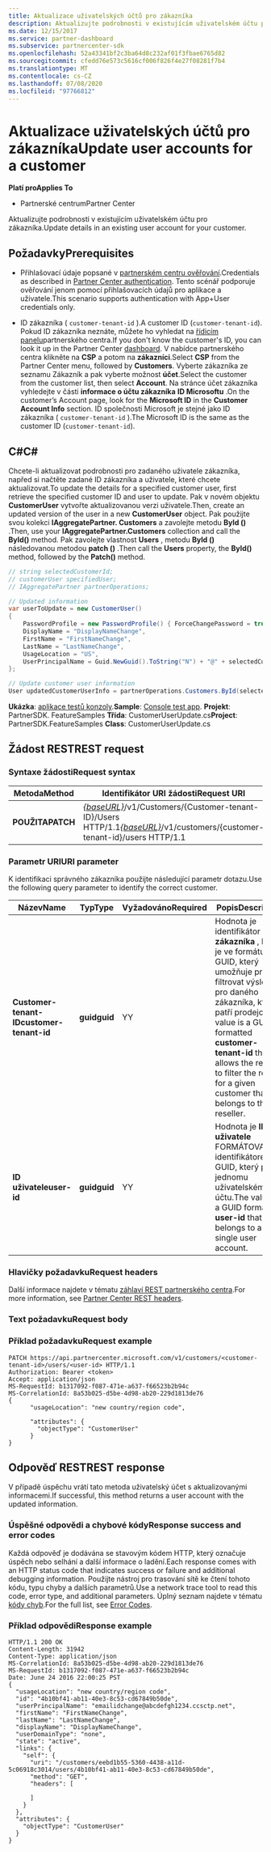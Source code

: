 ```yaml
---
title: Aktualizace uživatelských účtů pro zákazníka
description: Aktualizujte podrobnosti v existujícím uživatelském účtu pro zákazníka.
ms.date: 12/15/2017
ms.service: partner-dashboard
ms.subservice: partnercenter-sdk
ms.openlocfilehash: 52a43341bf2c3ba64d8c232af01f3fbae6765d82
ms.sourcegitcommit: cfedd76e573c5616cf006f826f4e27f08281f7b4
ms.translationtype: MT
ms.contentlocale: cs-CZ
ms.lasthandoff: 07/08/2020
ms.locfileid: "97766812"
---
```

# <a name="update-user-accounts-for-a-customer"></a><span data-ttu-id="08547-103">Aktualizace uživatelských účtů pro zákazníka</span><span class="sxs-lookup"><span data-stu-id="08547-103">Update user accounts for a customer</span></span>

<span data-ttu-id="08547-104">**Platí pro**</span><span class="sxs-lookup"><span data-stu-id="08547-104">**Applies To**</span></span>

- <span data-ttu-id="08547-105">Partnerské centrum</span><span class="sxs-lookup"><span data-stu-id="08547-105">Partner Center</span></span>

<span data-ttu-id="08547-106">Aktualizujte podrobnosti v existujícím uživatelském účtu pro zákazníka.</span><span class="sxs-lookup"><span data-stu-id="08547-106">Update details in an existing user account for your customer.</span></span>

## <a name="prerequisites"></a><span data-ttu-id="08547-107">Požadavky</span><span class="sxs-lookup"><span data-stu-id="08547-107">Prerequisites</span></span>

- <span data-ttu-id="08547-108">Přihlašovací údaje popsané v [partnerském centru ověřování](partner-center-authentication.md).</span><span class="sxs-lookup"><span data-stu-id="08547-108">Credentials as described in [Partner Center authentication](partner-center-authentication.md).</span></span> <span data-ttu-id="08547-109">Tento scénář podporuje ověřování jenom pomocí přihlašovacích údajů pro aplikace a uživatele.</span><span class="sxs-lookup"><span data-stu-id="08547-109">This scenario supports authentication with App+User credentials only.</span></span>

- <span data-ttu-id="08547-110">ID zákazníka ( `customer-tenant-id` ).</span><span class="sxs-lookup"><span data-stu-id="08547-110">A customer ID (`customer-tenant-id`).</span></span> <span data-ttu-id="08547-111">Pokud ID zákazníka neznáte, můžete ho vyhledat na [řídicím panelu](https://partner.microsoft.com/dashboard)partnerského centra.</span><span class="sxs-lookup"><span data-stu-id="08547-111">If you don't know the customer's ID, you can look it up in the Partner Center [dashboard](https://partner.microsoft.com/dashboard).</span></span> <span data-ttu-id="08547-112">V nabídce partnerského centra klikněte na **CSP** a potom na **zákazníci**.</span><span class="sxs-lookup"><span data-stu-id="08547-112">Select **CSP** from the Partner Center menu, followed by **Customers**.</span></span> <span data-ttu-id="08547-113">Vyberte zákazníka ze seznamu Zákazník a pak vyberte možnost **účet**.</span><span class="sxs-lookup"><span data-stu-id="08547-113">Select the customer from the customer list, then select **Account**.</span></span> <span data-ttu-id="08547-114">Na stránce účet zákazníka vyhledejte v části **informace o účtu zákazníka** **ID Microsoftu** .</span><span class="sxs-lookup"><span data-stu-id="08547-114">On the customer’s Account page, look for the **Microsoft ID** in the **Customer Account Info** section.</span></span> <span data-ttu-id="08547-115">ID společnosti Microsoft je stejné jako ID zákazníka ( `customer-tenant-id` ).</span><span class="sxs-lookup"><span data-stu-id="08547-115">The Microsoft ID is the same as the customer ID  (`customer-tenant-id`).</span></span>

## <a name="c"></a><span data-ttu-id="08547-116">C\#</span><span class="sxs-lookup"><span data-stu-id="08547-116">C\#</span></span>

<span data-ttu-id="08547-117">Chcete-li aktualizovat podrobnosti pro zadaného uživatele zákazníka, napřed si načtěte zadané ID zákazníka a uživatele, které chcete aktualizovat.</span><span class="sxs-lookup"><span data-stu-id="08547-117">To update the details for a specified customer user, first retrieve the specified customer ID and user to update.</span></span> <span data-ttu-id="08547-118">Pak v novém objektu **CustomerUser** vytvořte aktualizovanou verzi uživatele.</span><span class="sxs-lookup"><span data-stu-id="08547-118">Then, create an updated version of the user in a new **CustomerUser** object.</span></span> <span data-ttu-id="08547-119">Pak použijte svou kolekci **IAggregatePartner. Customers** a zavolejte metodu **ById ()** .</span><span class="sxs-lookup"><span data-stu-id="08547-119">Then, use your **IAggregatePartner.Customers** collection and call the **ById()** method.</span></span> <span data-ttu-id="08547-120">Pak zavolejte vlastnost **Users** , metodu **ById ()** následovanou metodou **patch ()** .</span><span class="sxs-lookup"><span data-stu-id="08547-120">Then call the **Users** property, the **ById()** method, followed by the **Patch()** method.</span></span>

``` csharp
// string selectedCustomerId;
// customerUser specifiedUser;
// IAggregatePartner partnerOperations;

// Updated information
var userToUpdate = new CustomerUser()
{
    PasswordProfile = new PasswordProfile() { ForceChangePassword = true, Password = "testPw@!122B" },
    DisplayName = "DisplayNameChange",
    FirstName = "FirstNameChange",
    LastName = "LastNameChange",
    UsageLocation = "US",
    UserPrincipalName = Guid.NewGuid().ToString("N") + "@" + selectedCustomer.CompanyProfile.Domain.ToString()
};

// Update customer user information
User updatedCustomerUserInfo = partnerOperations.Customers.ById(selectedCustomerId).Users.ById(specifiedUser.Id).Patch(userToUpdate);

```

<span data-ttu-id="08547-121">**Ukázka**: [aplikace testů konzoly](console-test-app.md).</span><span class="sxs-lookup"><span data-stu-id="08547-121">**Sample**: [Console test app](console-test-app.md).</span></span> <span data-ttu-id="08547-122">**Projekt**: PartnerSDK. FeatureSamples **Třída**: CustomerUserUpdate.cs</span><span class="sxs-lookup"><span data-stu-id="08547-122">**Project**: PartnerSDK.FeatureSamples **Class**: CustomerUserUpdate.cs</span></span>

## <a name="rest-request"></a><span data-ttu-id="08547-123">Žádost REST</span><span class="sxs-lookup"><span data-stu-id="08547-123">REST request</span></span>

### <a name="request-syntax"></a><span data-ttu-id="08547-124">Syntaxe žádosti</span><span class="sxs-lookup"><span data-stu-id="08547-124">Request syntax</span></span>

| <span data-ttu-id="08547-125">Metoda</span><span class="sxs-lookup"><span data-stu-id="08547-125">Method</span></span>    | <span data-ttu-id="08547-126">Identifikátor URI žádosti</span><span class="sxs-lookup"><span data-stu-id="08547-126">Request URI</span></span>                                                                                  |
|-----------|----------------------------------------------------------------------------------------------|
| <span data-ttu-id="08547-127">**POUŽITA**</span><span class="sxs-lookup"><span data-stu-id="08547-127">**PATCH**</span></span> | <span data-ttu-id="08547-128">[*{baseURL}*](partner-center-rest-urls.md)/v1/Customers/{Customer-tenant-ID}/Users HTTP/1.1</span><span class="sxs-lookup"><span data-stu-id="08547-128">[*{baseURL}*](partner-center-rest-urls.md)/v1/customers/{customer-tenant-id}/users HTTP/1.1</span></span> |

### <a name="uri-parameter"></a><span data-ttu-id="08547-129">Parametr URI</span><span class="sxs-lookup"><span data-stu-id="08547-129">URI parameter</span></span>

<span data-ttu-id="08547-130">K identifikaci správného zákazníka použijte následující parametr dotazu.</span><span class="sxs-lookup"><span data-stu-id="08547-130">Use the following query parameter to identify the correct customer.</span></span>

| <span data-ttu-id="08547-131">Název</span><span class="sxs-lookup"><span data-stu-id="08547-131">Name</span></span>                   | <span data-ttu-id="08547-132">Typ</span><span class="sxs-lookup"><span data-stu-id="08547-132">Type</span></span>     | <span data-ttu-id="08547-133">Vyžadováno</span><span class="sxs-lookup"><span data-stu-id="08547-133">Required</span></span> | <span data-ttu-id="08547-134">Popis</span><span class="sxs-lookup"><span data-stu-id="08547-134">Description</span></span>                                                                                                                                            |
|------------------------|----------|----------|--------------------------------------------------------------------------------------------------------------------------------------------------------|
| <span data-ttu-id="08547-135">**Customer-tenant-ID**</span><span class="sxs-lookup"><span data-stu-id="08547-135">**customer-tenant-id**</span></span> | <span data-ttu-id="08547-136">**guid**</span><span class="sxs-lookup"><span data-stu-id="08547-136">**guid**</span></span> | <span data-ttu-id="08547-137">Y</span><span class="sxs-lookup"><span data-stu-id="08547-137">Y</span></span>        | <span data-ttu-id="08547-138">Hodnota je identifikátor **zákazníka** , který je ve formátu GUID, který umožňuje prodejci filtrovat výsledky pro daného zákazníka, kteří patří prodejci.</span><span class="sxs-lookup"><span data-stu-id="08547-138">The value is a GUID formatted **customer-tenant-id** that allows the reseller to filter the results for a given customer that belongs to the reseller.</span></span> |
| <span data-ttu-id="08547-139">**ID uživatele**</span><span class="sxs-lookup"><span data-stu-id="08547-139">**user-id**</span></span>            | <span data-ttu-id="08547-140">**guid**</span><span class="sxs-lookup"><span data-stu-id="08547-140">**guid**</span></span> | <span data-ttu-id="08547-141">Y</span><span class="sxs-lookup"><span data-stu-id="08547-141">Y</span></span>        | <span data-ttu-id="08547-142">Hodnota je **ID uživatele** FORMÁTOVANÉho identifikátorem GUID, který patří k jednomu uživatelskému účtu.</span><span class="sxs-lookup"><span data-stu-id="08547-142">The value is a GUID formatted **user-id** that belongs to a single user account.</span></span>                                                                       |

### <a name="request-headers"></a><span data-ttu-id="08547-143">Hlavičky požadavku</span><span class="sxs-lookup"><span data-stu-id="08547-143">Request headers</span></span>

<span data-ttu-id="08547-144">Další informace najdete v tématu [záhlaví REST partnerského centra](headers.md).</span><span class="sxs-lookup"><span data-stu-id="08547-144">For more information, see [Partner Center REST headers](headers.md).</span></span>

### <a name="request-body"></a><span data-ttu-id="08547-145">Text požadavku</span><span class="sxs-lookup"><span data-stu-id="08547-145">Request body</span></span>

### <a name="request-example"></a><span data-ttu-id="08547-146">Příklad požadavku</span><span class="sxs-lookup"><span data-stu-id="08547-146">Request example</span></span>

```http
PATCH https://api.partnercenter.microsoft.com/v1/customers/<customer-tenant-id>/users/<user-id> HTTP/1.1
Authorization: Bearer <token>
Accept: application/json
MS-RequestId: b1317092-f087-471e-a637-f66523b2b94c
MS-CorrelationId: 8a53b025-d5be-4d98-ab20-229d1813de76
{
      "usageLocation": "new country/region code",

      "attributes": {
        "objectType": "CustomerUser"
      }
}
```

## <a name="rest-response"></a><span data-ttu-id="08547-147">Odpověď REST</span><span class="sxs-lookup"><span data-stu-id="08547-147">REST response</span></span>

<span data-ttu-id="08547-148">V případě úspěchu vrátí tato metoda uživatelský účet s aktualizovanými informacemi.</span><span class="sxs-lookup"><span data-stu-id="08547-148">If successful, this method returns a user account with the updated information.</span></span>

### <a name="response-success-and-error-codes"></a><span data-ttu-id="08547-149">Úspěšné odpovědi a chybové kódy</span><span class="sxs-lookup"><span data-stu-id="08547-149">Response success and error codes</span></span>

<span data-ttu-id="08547-150">Každá odpověď je dodávána se stavovým kódem HTTP, který označuje úspěch nebo selhání a další informace o ladění.</span><span class="sxs-lookup"><span data-stu-id="08547-150">Each response comes with an HTTP status code that indicates success or failure and additional debugging information.</span></span> <span data-ttu-id="08547-151">Použijte nástroj pro trasování sítě ke čtení tohoto kódu, typu chyby a dalších parametrů.</span><span class="sxs-lookup"><span data-stu-id="08547-151">Use a network trace tool to read this code, error type, and additional parameters.</span></span> <span data-ttu-id="08547-152">Úplný seznam najdete v tématu [kódy chyb](error-codes.md).</span><span class="sxs-lookup"><span data-stu-id="08547-152">For the full list, see [Error Codes](error-codes.md).</span></span>

### <a name="response-example"></a><span data-ttu-id="08547-153">Příklad odpovědi</span><span class="sxs-lookup"><span data-stu-id="08547-153">Response example</span></span>

```http
HTTP/1.1 200 OK
Content-Length: 31942
Content-Type: application/json
MS-CorrelationId: 8a53b025-d5be-4d98-ab20-229d1813de76
MS-RequestId: b1317092-f087-471e-a637-f66523b2b94c
Date: June 24 2016 22:00:25 PST
{
  "usageLocation": "new country/region code",
  "id": "4b10bf41-ab11-40e3-8c53-cd67849b50de",
  "userPrincipalName": "emailidchange@abcdefgh1234.ccsctp.net",
  "firstName": "FirstNameChange",
  "lastName": "LastNameChange",
  "displayName": "DisplayNameChange",
  "userDomainType": "none",
  "state": "active",
  "links": {
    "self": {
      "uri": "/customers/eebd1b55-5360-4438-a11d-5c06918c3014/users/4b10bf41-ab11-40e3-8c53-cd67849b50de",
      "method": "GET",
      "headers": [

      ]
    }
  },
  "attributes": {
    "objectType": "CustomerUser"
  }
}
```

